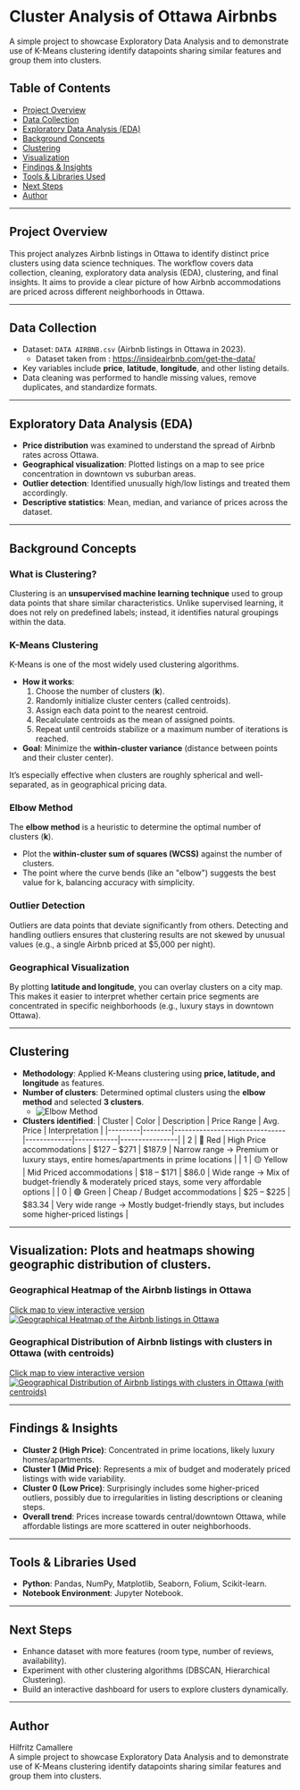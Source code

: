 # Cluster Analysis of Ottawa Airbnbs
A simple project to showcase Exploratory Data Analysis and to demonstrate use of K-Means clustering identify datapoints sharing similar features and group them into clusters.

## Table of Contents
- [Project Overview](#project-overview)
- [Data Collection](#data-collection)
- [Exploratory Data Analysis (EDA)](#exploratory-data-analysis-eda)
- [Background Concepts](#background-concepts)
- [Clustering](#clustering)
- [Visualization](#visualization-plots-and-heatmaps-showing-geographic-distribution-of-clusters)
- [Findings & Insights](#findings--insights)
- [Tools & Libraries Used](#tools--libraries-used)
- [Next Steps](#next-steps)
- [Author](#author)

---

## Project Overview
This project analyzes Airbnb listings in Ottawa to identify distinct price clusters using data science techniques. 
The workflow covers data collection, cleaning, exploratory data analysis (EDA), clustering, and final insights. 
It aims to provide a clear picture of how Airbnb accommodations are priced across different neighborhoods in Ottawa.

---

## Data Collection
- Dataset: `DATA AIRBNB.csv` (Airbnb listings in Ottawa in 2023).
  - Dataset taken from : https://insideairbnb.com/get-the-data/
- Key variables include **price**, **latitude**, **longitude**, and other listing details.
- Data cleaning was performed to handle missing values, remove duplicates, and standardize formats.

---

## Exploratory Data Analysis (EDA)
- **Price distribution** was examined to understand the spread of Airbnb rates across Ottawa.
- **Geographical visualization**: Plotted listings on a map to see price concentration in downtown vs suburban areas.
- **Outlier detection**: Identified unusually high/low listings and treated them accordingly.
- **Descriptive statistics**: Mean, median, and variance of prices across the dataset.

---

## Background Concepts

### What is Clustering?
Clustering is an **unsupervised machine learning technique** used to group data points that share similar characteristics. Unlike supervised learning, it does not rely on predefined labels; instead, it identifies natural groupings within the data.

### K-Means Clustering
K-Means is one of the most widely used clustering algorithms.  
- **How it works**:  
  1. Choose the number of clusters (**k**).  
  2. Randomly initialize cluster centers (called centroids).  
  3. Assign each data point to the nearest centroid.  
  4. Recalculate centroids as the mean of assigned points.  
  5. Repeat until centroids stabilize or a maximum number of iterations is reached.  
- **Goal**: Minimize the **within-cluster variance** (distance between points and their cluster center).  

It’s especially effective when clusters are roughly spherical and well-separated, as in geographical pricing data.

### Elbow Method
The **elbow method** is a heuristic to determine the optimal number of clusters (**k**).  
- Plot the **within-cluster sum of squares (WCSS)** against the number of clusters.  
- The point where the curve bends (like an "elbow") suggests the best value for k, balancing accuracy with simplicity.

### Outlier Detection
Outliers are data points that deviate significantly from others. Detecting and handling outliers ensures that clustering results are not skewed by unusual values (e.g., a single Airbnb priced at $5,000 per night).

### Geographical Visualization
By plotting **latitude and longitude**, you can overlay clusters on a city map. This makes it easier to interpret whether certain price segments are concentrated in specific neighborhoods (e.g., luxury stays in downtown Ottawa).

---

## Clustering
- **Methodology**: Applied K-Means clustering using **price, latitude, and longitude** as features.
- **Number of clusters**: Determined optimal clusters using the **elbow method** and selected **3 clusters**.
  - ![Elbow Method](FIGURES/elbow_method.png)
- **Clusters identified**:
    | Cluster | Color  | Description                   | Price Range | Avg. Price | Interpretation |
    |---------|--------|-------------------------------|-------------|------------|----------------|
    | 2       | 🔴 Red   | High Price accommodations     | $127 – $271 | $187.9     | Narrow range → Premium or luxury stays, entire homes/apartments in prime locations |
    | 1       | 🟡 Yellow | Mid Priced accommodations     | $18 – $171  | $86.0      | Wide range → Mix of budget-friendly & moderately priced stays, some very affordable options |
    | 0       | 🟢 Green  | Cheap / Budget accommodations | $25 – $225  | $83.34     | Very wide range → Mostly budget-friendly stays, but includes some higher-priced listings |

---

## Visualization: Plots and heatmaps showing geographic distribution of clusters.

### Geographical Heatmap of the Airbnb listings in Ottawa
[Click map to view interactive version](https://hilfritz.github.io/ottawa-airbnb-cluster-analysis/FIGURES/ottawa_airbnb_cluster_heatmap.html)  
[![Geographical Heatmap of the Airbnb listings in Ottawa](SCREENSHOTS/ottawa_listings_heatmap.jpg)](https://hilfritz.github.io/ottawa-airbnb-cluster-analysis/FIGURES/ottawa_airbnb_cluster_heatmap.html)

### Geographical Distribution of Airbnb listings with clusters in Ottawa (with centroids)
[Click map to view interactive version](https://hilfritz.github.io/ottawa-airbnb-cluster-analysis/FIGURES/ottawa_clusters_map_with_centroids_legend.html)  
[![Geographical Distribution of Airbnb listings with clusters in Ottawa (with centroids)](SCREENSHOTS/ottawa_clustered_listings.jpg)](https://hilfritz.github.io/ottawa-airbnb-cluster-analysis/FIGURES/ottawa_clusters_map_with_centroids_legend.html)

---

## Findings & Insights
- **Cluster 2 (High Price)**: Concentrated in prime locations, likely luxury homes/apartments.
- **Cluster 1 (Mid Price)**: Represents a mix of budget and moderately priced listings with wide variability.
- **Cluster 0 (Low Price)**: Surprisingly includes some higher-priced outliers, possibly due to irregularities in listing descriptions or cleaning steps.
- **Overall trend**: Prices increase towards central/downtown Ottawa, while affordable listings are more scattered in outer neighborhoods.

---

## Tools & Libraries Used
- **Python**: Pandas, NumPy, Matplotlib, Seaborn, Folium, Scikit-learn.
- **Notebook Environment**: Jupyter Notebook.

---

## Next Steps
- Enhance dataset with more features (room type, number of reviews, availability).
- Experiment with other clustering algorithms (DBSCAN, Hierarchical Clustering).
- Build an interactive dashboard for users to explore clusters dynamically.

---

## Author
Hilfritz Camallere  
A simple project to showcase Exploratory Data Analysis and to demonstrate use of K-Means clustering identify datapoints sharing similar features and group them into clusters.
